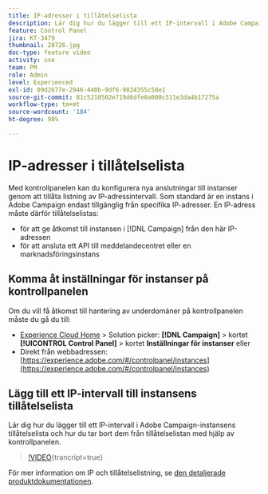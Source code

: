 ```yaml
---
title: IP-adresser i tillåtelselista
description: Lär dig hur du lägger till ett IP-intervall i Adobe Campaign-instansens tillåtelselista och hur du tar bort dem från tillåtelselistan med hjälp av kontrollpanelen.
feature: Control Panel
jira: KT-3479
thumbnail: 28726.jpg
doc-type: feature video
activity: use
team: PM
role: Admin
level: Experienced
exl-id: 09d2677e-2946-440b-9df6-9824355c58e1
source-git-commit: 81c5210502e719d6dfe0a000c511e3da4b17275a
workflow-type: tm+mt
source-wordcount: '184'
ht-degree: 98%

---
```


# IP-adresser i tillåtelselista

Med kontrollpanelen kan du konfigurera nya anslutningar till instanser genom att tillåta listning av IP-adressintervall. Som standard är en instans i Adobe Campaign endast tillgänglig från specifika IP-adresser. En IP-adress måste därför tillåtelselistas:

* för att ge åtkomst till instansen i [!DNL Campaign] från den här IP-adressen
* för att ansluta ett API till meddelandecentret eller en marknadsföringsinstans

## Komma åt inställningar för instanser på kontrollpanelen

Om du vill få åtkomst till hantering av underdomäner på kontrollpanelen måste du gå du till:

* [Experience Cloud Home](https://experience.adobe.com/#/home) > Solution picker: **[!DNL Campaign]** > kortet **[!UICONTROL Control Panel]** > kortet **Inställningar för instanser**
eller
* Direkt från webbadressen: [https://experience.adobe.com/#/controlpanel/instances](https://experience.adobe.com/#/controlpanel/instances)

## Lägg till ett IP-intervall till instansens tillåtelselista

Lär dig hur du lägger till ett IP-intervall i Adobe Campaign-instansens tillåtelselista och hur du tar bort dem från tillåtelselistan med hjälp av kontrollpanelen.

>[!VIDEO](https://video.tv.adobe.com/v/28726?learn=on){trancript=true}

För mer information om IP och tillåtelselistning, se [den detaljerade produktdokumentationen](https://experienceleague.adobe.com/docs/control-panel/using/sftp-management/ip-range-allow-listing.html?lang=sv).
